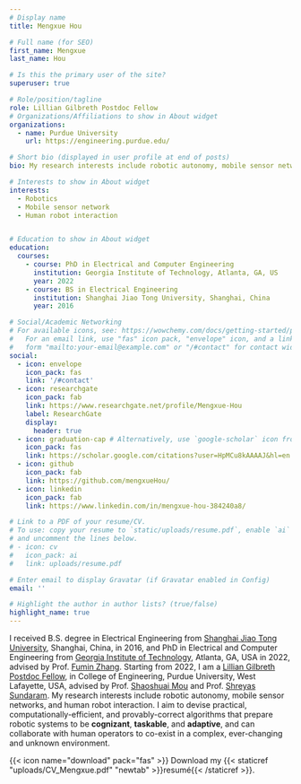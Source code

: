 ```yaml
---
# Display name
title: Mengxue Hou

# Full name (for SEO)
first_name: Mengxue
last_name: Hou

# Is this the primary user of the site?
superuser: true

# Role/position/tagline
role: Lillian Gilbreth Postdoc Fellow
# Organizations/Affiliations to show in About widget
organizations:
  - name: Purdue University
    url: https://engineering.purdue.edu/

# Short bio (displayed in user profile at end of posts)
bio: My research interests include robotic autonomy, mobile sensor networks, and human robot interaction. I aim to devise practical, computationally-efficient, and provably-correct algorithms that prepare robotic systems to be **cognizant**, **taskable**, and **adaptive**, and can collaborate with human operators to co-exist in a complex, ever-changing and unknown environment.

# Interests to show in About widget
interests:
  - Robotics
  - Mobile sensor network
  - Human robot interaction


# Education to show in About widget
education:
  courses:
    - course: PhD in Electrical and Computer Engineering
      institution: Georgia Institute of Technology, Atlanta, GA, US
      year: 2022
    - course: BS in Electrical Engineering
      institution: Shanghai Jiao Tong University, Shanghai, China
      year: 2016

# Social/Academic Networking
# For available icons, see: https://wowchemy.com/docs/getting-started/page-builder/#icons
#   For an email link, use "fas" icon pack, "envelope" icon, and a link in the
#   form "mailto:your-email@example.com" or "/#contact" for contact widget.
social:
  - icon: envelope
    icon_pack: fas
    link: '/#contact'
  - icon: researchgate
    icon_pack: fab
    link: https://www.researchgate.net/profile/Mengxue-Hou
    label: ResearchGate
    display:
      header: true
  - icon: graduation-cap # Alternatively, use `google-scholar` icon from `ai` icon pack
    icon_pack: fas
    link: https://scholar.google.com/citations?user=HpMCu8kAAAAJ&hl=en
  - icon: github
    icon_pack: fab
    link: https://github.com/mengxueHou/
  - icon: linkedin
    icon_pack: fab
    link: https://www.linkedin.com/in/mengxue-hou-384240a8/

# Link to a PDF of your resume/CV.
# To use: copy your resume to `static/uploads/resume.pdf`, enable `ai` icons in `params.yaml`,
# and uncomment the lines below.
# - icon: cv
#   icon_pack: ai
#   link: uploads/resume.pdf

# Enter email to display Gravatar (if Gravatar enabled in Config)
email: ''

# Highlight the author in author lists? (true/false)
highlight_name: true
---
```


I received B.S. degree in Electrical Engineering from [Shanghai Jiao Tong University](https://ee.sjtu.edu.cn/en/Default.aspx), Shanghai, China, in 2016, and PhD in Electrical and Computer Engineering from [Georgia Institute of Technology](https://ece.gatech.edu/), Atlanta, GA, USA in 2022, advised by Prof. [Fumin Zhang](https://fumin.ece.gatech.edu/). Starting from 2022, I am a [Lillian Gilbreth Postdoc Fellow](https://engineering.purdue.edu/Engr/Research/GilbrethFellowships#Mengxue-Hou-intro), in College of Engineering, Purdue University, West Lafayette, USA,
 advised by Prof. [Shaoshuai Mou](https://engineering.purdue.edu/AAE/people/ptProfile?resource_id=124981) and Prof. [Shreyas Sundaram](https://engineering.purdue.edu/~sundara2/index.html).   My research interests include robotic autonomy, mobile sensor networks, and human robot interaction. I aim to devise practical, computationally-efficient, and provably-correct algorithms that prepare robotic systems to be **cognizant**, **taskable**, and **adaptive**, and can collaborate with human operators to co-exist in a complex, ever-changing and unknown environment.

{{< icon name="download" pack="fas" >}} Download my {{< staticref "uploads/CV_Mengxue.pdf" "newtab" >}}resumé{{< /staticref >}}.
